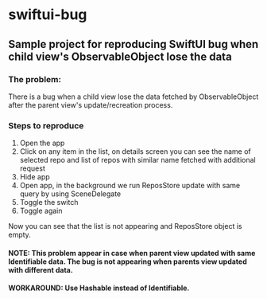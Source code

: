 # swiftui-bug
## Sample project for reproducing SwiftUI bug when child view's ObservableObject lose the data

### The problem:
There is a bug when a child view lose the data fetched by ObservableObject after the parent view's update/recreation process.
### Steps to reproduce

1. Open the app
2. Click on any item in the list, on details screen you can see the name of selected repo and list of repos with similar name fetched with additional request
3. Hide app
4. Open app, in the background we run ReposStore update with same query by using SceneDelegate
5. Toggle the switch
6. Toggle again

Now you can see that the list is not appearing and ReposStore object is empty.

#### NOTE: This problem appear in case when parent view updated with same Identifiable data. The bug is not appearing when parents view updated with different data.

#### WORKAROUND: Use Hashable instead of Identifiable.

